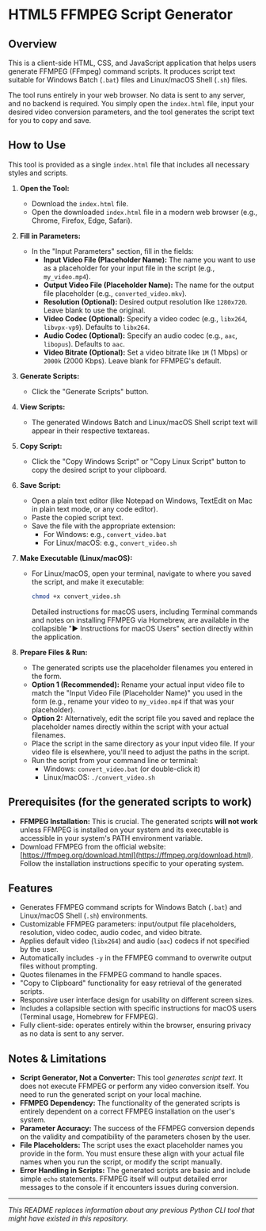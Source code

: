 # HTML5 FFMPEG Script Generator

## Overview

This is a client-side HTML, CSS, and JavaScript application that helps users generate FFMPEG (FFmpeg) command scripts. It produces script text suitable for Windows Batch (`.bat`) files and Linux/macOS Shell (`.sh`) files.

The tool runs entirely in your web browser. No data is sent to any server, and no backend is required. You simply open the `index.html` file, input your desired video conversion parameters, and the tool generates the script text for you to copy and save.

## How to Use

This tool is provided as a single `index.html` file that includes all necessary styles and scripts.

1.  **Open the Tool:**
    *   Download the `index.html` file.
    *   Open the downloaded `index.html` file in a modern web browser (e.g., Chrome, Firefox, Edge, Safari).

2.  **Fill in Parameters:**
    *   In the "Input Parameters" section, fill in the fields:
        *   **Input Video File (Placeholder Name):** The name you want to use as a placeholder for your input file in the script (e.g., `my_video.mp4`).
        *   **Output Video File (Placeholder Name):** The name for the output file placeholder (e.g., `converted_video.mkv`).
        *   **Resolution (Optional):** Desired output resolution like `1280x720`. Leave blank to use the original.
        *   **Video Codec (Optional):** Specify a video codec (e.g., `libx264`, `libvpx-vp9`). Defaults to `libx264`.
        *   **Audio Codec (Optional):** Specify an audio codec (e.g., `aac`, `libopus`). Defaults to `aac`.
        *   **Video Bitrate (Optional):** Set a video bitrate like `1M` (1 Mbps) or `2000k` (2000 Kbps). Leave blank for FFMPEG's default.

3.  **Generate Scripts:**
    *   Click the "Generate Scripts" button.

4.  **View Scripts:**
    *   The generated Windows Batch and Linux/macOS Shell script text will appear in their respective textareas.

5.  **Copy Script:**
    *   Click the "Copy Windows Script" or "Copy Linux Script" button to copy the desired script to your clipboard.

6.  **Save Script:**
    *   Open a plain text editor (like Notepad on Windows, TextEdit on Mac in plain text mode, or any code editor).
    *   Paste the copied script text.
    *   Save the file with the appropriate extension:
        *   For Windows: e.g., `convert_video.bat`
        *   For Linux/macOS: e.g., `convert_video.sh`

7.  **Make Executable (Linux/macOS):**
    *   For Linux/macOS, open your terminal, navigate to where you saved the script, and make it executable:
        ```bash
        chmod +x convert_video.sh
        ```
        Detailed instructions for macOS users, including Terminal commands and notes on installing FFMPEG via Homebrew, are available in the collapsible "▶ Instructions for macOS Users" section directly within the application.

8.  **Prepare Files & Run:**
    *   The generated scripts use the placeholder filenames you entered in the form.
    *   **Option 1 (Recommended):** Rename your actual input video file to match the "Input Video File (Placeholder Name)" you used in the form (e.g., rename your video to `my_video.mp4` if that was your placeholder).
    *   **Option 2:** Alternatively, edit the script file you saved and replace the placeholder names directly within the script with your actual filenames.
    *   Place the script in the same directory as your input video file. If your video file is elsewhere, you'll need to adjust the paths in the script.
    *   Run the script from your command line or terminal:
        *   Windows: `convert_video.bat` (or double-click it)
        *   Linux/macOS: `./convert_video.sh`

## Prerequisites (for the generated scripts to work)

*   **FFMPEG Installation:** This is crucial. The generated scripts **will not work** unless FFMPEG is installed on your system and its executable is accessible in your system's PATH environment variable.
*   Download FFMPEG from the official website: [https://ffmpeg.org/download.html](https://ffmpeg.org/download.html). Follow the installation instructions specific to your operating system.

## Features

*   Generates FFMPEG command scripts for Windows Batch (`.bat`) and Linux/macOS Shell (`.sh`) environments.
*   Customizable FFMPEG parameters: input/output file placeholders, resolution, video codec, audio codec, and video bitrate.
*   Applies default video (`libx264`) and audio (`aac`) codecs if not specified by the user.
*   Automatically includes `-y` in the FFMPEG command to overwrite output files without prompting.
*   Quotes filenames in the FFMPEG command to handle spaces.
*   "Copy to Clipboard" functionality for easy retrieval of the generated scripts.
*   Responsive user interface design for usability on different screen sizes.
*   Includes a collapsible section with specific instructions for macOS users (Terminal usage, Homebrew for FFMPEG).
*   Fully client-side: operates entirely within the browser, ensuring privacy as no data is sent to any server.

## Notes & Limitations

*   **Script Generator, Not a Converter:** This tool *generates script text*. It does not execute FFMPEG or perform any video conversion itself. You need to run the generated script on your local machine.
*   **FFMPEG Dependency:** The functionality of the generated scripts is entirely dependent on a correct FFMPEG installation on the user's system.
*   **Parameter Accuracy:** The success of the FFMPEG conversion depends on the validity and compatibility of the parameters chosen by the user.
*   **File Placeholders:** The script uses the exact placeholder names you provide in the form. You must ensure these align with your actual file names when you run the script, or modify the script manually.
*   **Error Handling in Scripts:** The generated scripts are basic and include simple `echo` statements. FFMPEG itself will output detailed error messages to the console if it encounters issues during conversion.

---
*This README replaces information about any previous Python CLI tool that might have existed in this repository.*
